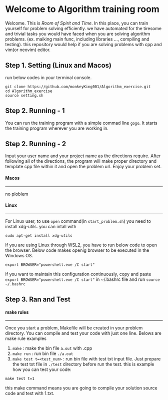 # Welcome to Algorithm training room

Welcome. This is *Room of Spirit and Time*. In this place, you can train yourself for problem solving efficiently. we have automated for the tiresome and trivial tasks you would have faced when you are solving algorithm problems. (ex. maiking main func, including libraries ..., compiling and testing).
this repository would help if you are solving problems with cpp and vim(or neovim) editor.
## Step 1. Setting (Linux and Macos)

run below codes in your terminal console.

```
git clone https://github.com/monkeyKing001/Algorithm_exercise.git
cd Algorithm_exercise
source setting.sh
```

## Step 2. Running - 1
You can run the training program with a simple commad line `gogo`. 
It starts the training program wherever you are working in.


## Step 2. Running - 2
Input your user name and your project name as the directions require.
After following all of the directions, the program will make proper directory and template cpp file within it and open the problem url. 
Enjoy your problem set.



#### Macos
---
no ploblem

#### Linux
---
For Linux user, to use `open` command(in `start_problem.sh`) you need to install xdg-utils.
you can intall with
```
sudo apt-get install xdg-utils
```
If you are using Linux through WSL2, you have to run below code to open the browser. Below code makes openig browser to be executed in the Windows OS.

```
export BROWSER="powershell.exe /C start"
```
If you want to maintain this configuration continuously, copy and paste `export BROWSER="powershell.exe /C start"` in ~/.bashrc file and run `source ~/.bashrc`

## Step 3. Ran and Test
#### make rules
---
Once you start a problem, Makefile will be created in your problem directory.
You can compile and test your code with just one line.
Belows are make rule examples
1. `make` : make the bin file `a.out` with <problem>.cpp
2. `make run` : run bin file `./a.out`
3. `make test t=<test_num>` : run bin file with test txt input file.
Just prepare the test txt file in `./test` directory before run the test.
this is example how you can test your code:
```
make test t=1
```
this make command means you are going to compile your solution source code and test with 1.txt.
